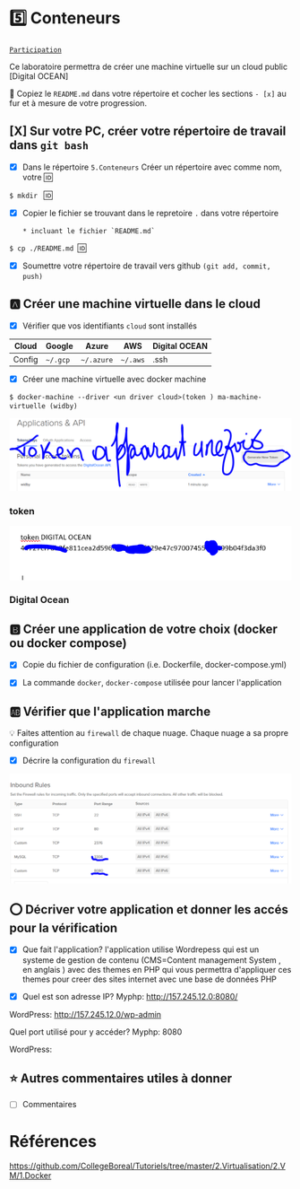 # :five: Conteneurs

[`Participation`](.scripts/Participation.md)

Ce laboratoire permettra de créer une machine virtuelle sur un cloud public [Digital OCEAN]

:closed_book: Copiez le `README.md` dans votre répertoire et cocher les sections `- [x]` au fur et à mesure de votre progression.

## [X] Sur votre PC, créer votre répertoire de travail dans `git bash`

- [X] Dans le répertoire `5.Conteneurs` Créer un répertoire avec comme nom, votre :id:

`$ mkdir ` :id:

- [x] Copier le fichier se trouvant dans le repretoire `.` dans votre répertoire

      * incluant le fichier `README.md` 


`$ cp ./README.md `:id:` `

- [X] Soumettre votre répertoire de travail vers github `(git add, commit, push)` 

## :a: Créer une machine virtuelle dans le cloud

- [X] Vérifier que vos identifiants `cloud` sont installés

| Cloud  |  Google  | Azure       | AWS      |  Digital OCEAN |
|--------|----------|-------------|----------|---------       |
| Config | `~/.gcp` | `~/.azure`  | `~/.aws` |        .ssh    |

- [X] Créer une machine virtuelle avec docker machine

```
$ docker-machine --driver <un driver cloud>(token ) ma-machine-virtuelle (widby)
```

![image](ocean1.PNG)

### token
![image](ocean11.PNG)

### Digital Ocean
## :b: Créer une application de votre choix (docker ou docker compose)

- [X] Copie du fichier de configuration (i.e. Dockerfile, docker-compose.yml)

- [X] La commande `docker`, `docker-compose` utilisée pour lancer l'application

## :ab: Vérifier que l'application marche

:bulb: Faites attention au `firewall` de chaque nuage. Chaque nuage a sa propre configuration

- [X] Décrire la configuration du `firewall`

![image](ocean44.PNG)

## :o: Décriver votre application et donner les accés pour la vérification 

- [X] Que fait l'application?
l'application utilise Wordrepess qui est un systeme de gestion de contenu (CMS=Content management System , en anglais ) avec des themes en PHP qui vous permettra d'appliquer ces themes pour creer des sites internet avec une base de données PHP

- [x] Quel est son adresse IP?
Myphp: http://157.245.12.0:8080/

WordPress: http://157.245.12.0/wp-admin

 Quel port utilisé pour y accéder?
Myphp: 8080

WordPress:

## :star: Autres commentaires utiles à donner

- [ ] Commentaires


# Références

https://github.com/CollegeBoreal/Tutoriels/tree/master/2.Virtualisation/2.VM/1.Docker
